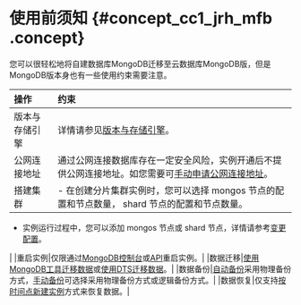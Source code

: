 # 使用前须知 {#concept_cc1_jrh_mfb .concept}

您可以很轻松地将自建数据库MongoDB迁移至云数据库MongoDB版，但是MongoDB版本身也有一些使用约束需要注意。

|操作|约束|
|:-|:-|
|版本与存储引擎|详情请参见[版本与存储引擎](../../../../../intl.zh-CN/产品简介/版本及存储引擎.md#)。|
|公网连接地址|通过公网连接数据库存在一定安全风险，实例开通后不提供公网连接地址。如您需要可[手动申请公网连接地址](../../../../../intl.zh-CN/用户指南/管理网络连接类型/申请公网连接地址.md#)。|
|搭建集群| -   在创建分片集群实例时，您可以选择 mongos 节点的配置和节点数量， shard 节点的配置和节点数量。
-   实例运行过程中，您可以添加 mongos 节点或 shard 节点，详情请参考[变更配置](../../../../../intl.zh-CN/用户指南/实例管理/变更配置.md#)。

 |
|重启实例|仅限通过[MongoDB控制台](https://mongodb.console.aliyun.com/)或[API](../../../../../intl.zh-CN/API参考/实例管理/RestartDBInstance.md#)重启实例。|
|数据迁移|[使用MongoDB工具迁移数据](intl.zh-CN/分片集群快速入门/数据迁移/使用MongoDB工具迁移自建数据库上云.md#)或[使用DTS迁移数据](intl.zh-CN/分片集群快速入门/数据迁移/使用DTS工具迁移分片集群数据库上云.md#)。|
|数据备份|[自动备份](../../../../../intl.zh-CN/用户指南/数据备份/设置自动备份实例.md#)采用物理备份方式，[手动备份](../../../../../intl.zh-CN/用户指南/数据备份/手动备份实例.md#)可选择采用物理备份方式或逻辑备份方式。|
|数据恢复|仅支持[按时间点新建实例](../../../../../intl.zh-CN/用户指南/数据恢复/按时间点新建实例.md#)方式来恢复数据。|

